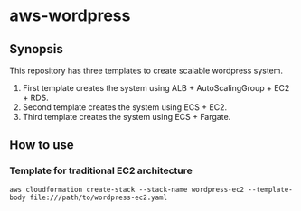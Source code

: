 # aws-wordpress

## Synopsis
This repository has three templates to create scalable wordpress system.

1. First template creates the system using ALB + AutoScalingGroup + EC2 + RDS.  
2. Second template creates the system using ECS + EC2.
3. Third template creates the system using ECS + Fargate.

## How to use

### Template for traditional EC2 architecture
```
aws cloudformation create-stack --stack-name wordpress-ec2 --template-body file:///path/to/wordpress-ec2.yaml
```
